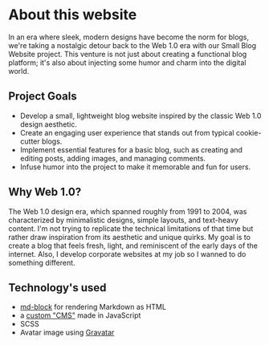 # About this website
In an era where sleek, modern designs have become the norm for blogs, we're taking a nostalgic detour back to the Web 1.0 era with our Small Blog Website project. This venture is not just about creating a functional blog platform; it's also about injecting some humor and charm into the digital world.
## Project Goals
- Develop a small, lightweight blog website inspired by the classic Web 1.0 design aesthetic.
- Create an engaging user experience that stands out from typical cookie-cutter blogs.
- Implement essential features for a basic blog, such as creating and editing posts, adding images, and managing comments.
- Infuse humor into the project to make it memorable and fun for users.
## Why Web 1.0?
The Web 1.0 design era, which spanned roughly from 1991 to 2004, was characterized by minimalistic designs, simple layouts, and text-heavy content. I'm not trying to replicate the technical limitations of that time but rather draw inspiration from its aesthetic and unique quirks. My goal is to create a blog that feels fresh, light, and reminiscent of the early days of the internet.
Also, I develop corporate websites at my job so I wanned to do something different.
## Technology's used
- [md-block](https://md-block.verou.me) for rendering Markdown as HTML 
- a [custom "CMS"](https://github.com/OriCat101/ori.cat/blob/main/www/assets/js/blog.js) made in JavaScript
- SCSS
- Avatar image using [Gravatar](https://gravatar.com/) 
